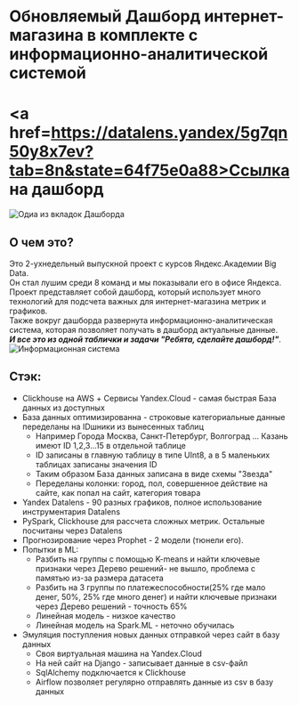 # Обновляемый Дашборд интернет-магазина в комплекте с информационно-аналитической системой
# <a href=https://datalens.yandex/5g7qn50y8x7ev?tab=8n&state=64f75e0a88>Ссылка на дашборд</a>
<image src="/Photo for Markdown/Дашборд.png" alt="Одиа из вкладок Дашборда">

## О чем это? 
Это 2-ухнедельный выпускной проект с курсов Яндекс.Академии Big Data.  
Он стал лушим среди 8 команд и мы показывали его в офисе Яндекса.  
Проект представляет собой дашборд, который использует много технологий для подсчета важных для интернет-магазина метрик и графиков.  
Также вокруг дашборда развернута информационно-аналитическая система, которая позволяет получать в дашборд актуальные данные.  
***И все это из одной таблички и задачи "Ребята, сделайте дашборд!"***. 
<image src="/Photo for Markdown/Информационная система.png" alt="Информационная система">
## Стэк:
* Clickhouse на AWS + Сервисы Yandex.Cloud - самая быстрая База данных из доступных
* База данных оптимизированна - строковые категориальные данные переделаны на IDшники из вынесенных таблиц
  + Например Города Москва, Санкт-Петербург, Волгоград ... Казань имеют ID 1,2,3...15 в отдельной таблице
  + ID записаны в главную таблицу в типе UInt8, а в 5 маленьких таблицах записаны значения ID
  + Таким образом База данных записана в виде схемы "Звезда"
  + Переделаны колонки: город, пол, совершенное действие на сайте, как попал на сайт, категория товара
* Yandex Datalens - 90 разных графиков, полное использование инструментария Datalens
* PySpark, Clickhouse для рассчета сложных метрик. Остальные посчитаны через Datalens
* Прогнозирование через Prophet - 2 модели (тюнели его).
* Попытки в ML:
  + Разбить на группы с помощью K-means и найти ключевые признаки через Дерево решений- не вышло, проблема с памятью из-за размера датасета
  + Разбить на 3 группы по платежеспособности(25% где мало денег, 50%, 25% где много денег) и найти ключевые признаки через Дерево решений - точность 65%  
  + Линейная модель - низкое качество
  + Линейная модель на Spark.ML - неточно обучилась
* Эмуляция поступления новых данных отправкой через сайт в базу данных 
  + Своя виртуальная машина на Yandex.Cloud
  + На ней сайт на Django - записывает данные в csv-файл
  + SqlAlchemy подключается к Clickhouse
  + Airflow позволяет регулярно отправлять данные из csv в базу данных
  
